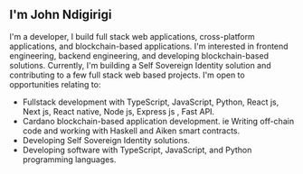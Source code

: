 ## I'm John Ndigirigi
I'm a developer, I build full stack web applications, cross-platform applications, and blockchain-based  applications. I'm interested in frontend engineering, backend engineering, and developing blockchain-based solutions. Currently, I'm building a Self Sovereign Identity solution and contributing to a few full stack web based projects.
I'm open to opportunities relating to:
- Fullstack development with TypeScript, JavaScript, Python,  React js, Next js, React native, Node js, Express js , Fast API.
- Cardano blockchain-based application development. ie Writing off-chain code and working with Haskell and Aiken smart contracts.
- Developing Self Sovereign Identity solutions.
- Developing software with  TypeScript, JavaScript, and Python programming languages.

